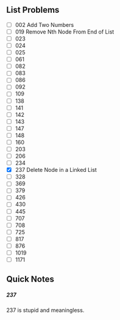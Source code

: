 ## List Problems
- [ ]  002 	Add Two Numbers    
- [ ]  019  Remove Nth Node From End of List
- [ ]  023
- [ ]  024
- [ ]  025
- [ ]  061
- [ ]  082
- [ ]  083
- [ ]  086
- [ ]  092
- [ ]  109
- [ ]  138
- [ ]  141
- [ ]  142
- [ ]  143
- [ ]  147
- [ ]  148
- [ ]  160
- [ ]  203
- [ ]  206
- [ ]  234
- [x]  237  Delete Node in a Linked List
- [ ]  328
- [ ]  369
- [ ]  379
- [ ]  426
- [ ]  430
- [ ]  445
- [ ]  707
- [ ]  708
- [ ]  725
- [ ]  817
- [ ]  876
- [ ]  1019
- [ ]  1171

## Quick Notes

##### 237
237 is stupid and meaningless.
